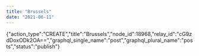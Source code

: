 ```yaml
---
title: "Brussels"
date: "2021-06-11"
---
```


{"action\_type":"CREATE","title":"Brussels","node\_id":18968,"relay\_id":"cG9zdDoxODk2OA==","graphql\_single\_name":"post","graphql\_plural\_name":"posts","status":"publish"}
